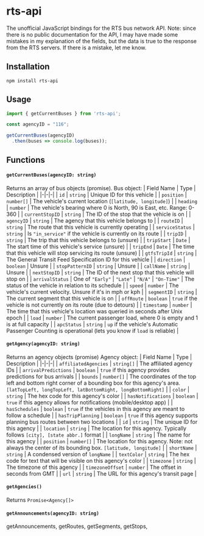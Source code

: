 # rts-api
The unofficial JavaScript bindings for the RTS bus network API.
Note: since there is no public documentation for the API, I may have made some mistakes in my explanation of the fields, but the data is true to the response from the RTS servers. If there is a mistake, let me know.

## Installation
```
npm install rts-api
```

## Usage
```javascript
import { getCurrentBuses } from 'rts-api';

const agencyID = "116";

getCurrentBuses(agencyID)
  .then(buses => console.log(buses));
```

## Functions
#### `getCurrentBuses(agencyID: string)`
Returns an array of bus objects (promise).
Bus object:
| Field Name | Type | Description |
|-|-|-|
| `id` | `string` | Unique ID for this vehicle |
| `position` | `number[]` | The vehicle's current location (`[latitude, longitude]`) |
| `heading` | `number` | The vehicle's bearing where 0 is North, 90 is East, etc. Range: 0-360 |
| `currentStopID` | `string` | The ID of the stop that the vehicle is on |
| `agencyID` | `string` | The agency that this vehicle belongs to |
| `routeID` | `string` | The route that this vehicle is currently operating |
| `serviceStatus` | `string` | Is `"in_service"` if the vehicle is currently on its route |
| `tripID` | `string` | The trip that this vehicle belongs to (unsure) |
| `tripStart` | `Date` | The start time of this vehicle's service (unsure) |
| `tripEnd` | `Date` | The time that this vehicle will stop servicing its route (unsure) |
| `gtfsTripId` | `string` | The General Transit Feed Specification ID for this vehicle |
| `direction` | `boolean` | Unsure |
| `stopPatternID` | `string` | Unsure |
| `callName` | `string` | Unsure |
| `nextStopID` | `string` | The ID of the next stop that this vehicle will stop on |
| `arrivalStatus` | One of `"Early"` \| `"Late"` \| `"N/A"` \| `"On-Time"` | The status of the vehicle in relation to its schedule |
| `speed` | `number` | The vehicle's current velocity. Unsure if it's in mph or kph |
| `segmentID` | `string` | The current segment that this vehicle is on |
| `offRoute` | `boolean` | `true` if the vehicle is not currently on its route (due to detours) |
| `timestamp` | `number` | The time that this vehicle's location was queried in seconds after Unix epoch |
| `load` | `number` | The current passenger load, where 0 is empty and 1 is at full capacity |
| `apcStatus` | `string` | `up` if the vehicle's Automatic Passenger Counting is operational (lets you know if `load` is reliable) |

#### `getAgency(agencyID: string)`
Returns an agency objects (promise)
Agency object:
| Field Name | Type | Description |
|-|-|-|
| `affiliatedAgencies` | `string[]` | The affiliated agency IDs |
| `arrivalPredictions` | `boolean` | `true` if this agency provides predictions for bus arrivals |
| `bounds` | `number[]` | The coordinates of the top left and bottom right corner of a bounding box for this agency's area. `[latTopLeft, longTopLeft, latBottomRight, longBottomRight]` |
| `color` | `string` | The hex code for this agency's color |
| `hasNotifications` | `boolean` | `true` if this agency allows for notifications (mobile/desktop app) |
| `hasSchedules` | `boolean` | `true` if the vehicles in this agency are meant to follow a schedule |
| `hasTripPlanning` | `boolean` | `true` if this agency supports planning bus routes between two locations |
| `id` | `string` | The unique ID for this agency |
| `location` | `string` | The location for this agency. Typically follows `[city], [state abbr.]` format |
| `longName` | `string` | The name for this agency |
| `position` | `number[]` | The location for this agency. Note: not always the center of its bounding box. `[latitude, longitude]` |
| `shortName` | `string` | A condensed version of `longName` |
| `textColor` | `string` | The hex code for text that will be visible on this agency's color |
| `timezone` | `string` | The timezone of this agency |
| `timezoneOffset` | `number` | The offset in seconds from GMT |
| `url` | `string` | The URL for this agency's transit page |

#### `getAgencies()`
Returns `Promise<Agency[]>`

#### `getAnnouncements(agencyID: string)`


getAnnouncements,
    getRoutes,
    getSegments,
    getStops,
